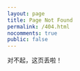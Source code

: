 ```yaml
---
layout: page
title: Page Not Found
permalink: /404.html
nocomments: true
public: false
---
```


对不起，这页丢啦！
